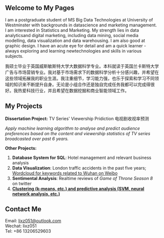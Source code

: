 ## Welcome to My Pages

I am a postgraduate student of MS Big Data Technologies at University of Westminster with backgrounds in datascience and marketing management. I am interested in Statistics and Marketing. My strength lies in data analyticsand digital marketing, including data mining, social media modelling, data visualization and data warehousing. I am also good at graphic design. I have an acute eye for detail and am a quick learner - always exploring and learning newtechnologies and skills in various subjects.

我硕士毕业于英国威斯敏斯特大学大数据科学专业。本科就读于英国兰卡斯特大学广告与市场营销专业。我对基于市场需求下的数据科学分析十分感兴趣，并希望在这些领域拓展我的职业生涯。我注重细节，学习能力强，也乐于探索和学习不同领域的知识来不断提升自身。无论是小组合作还是独自完成任务我都可以完成得很好。我热爱科技行业，并且希望在数据挖掘和商业智能领域工作。

## My Projects

**Dissertation Project:** TV Series' Viewership Pridiction 电视剧收视率预测 

*Apply machine learning algorithm to analyse and predict audience preferences based on the content and viewership statistics of TV series broadcasted over past 6 years.*  

**Other Projects:**
1. **Database System for SQL**: Hotel management and relevant business analysis
2. **Data Visualization**: London traffic accidents in the past five years; [Wordcloud for keywords related to Wuhan on Weibo](https://github.com/ellelenlee/Keywords-related-to-Wuhan-on-Weibo)
3. **Sentimental Analysis**: Realtime reviews of *Game of Throne Season 8* on twitter
4. **[Clustering (k-means, etc.) and predictive analysis (SVM, neural network analysis, etc.)](https://github.com/ellelenlee/data-mining)**

## Contact Me

Email: lixz051@outlook.com  
Wechat: lixz051  
Tel: +86 13206529603
